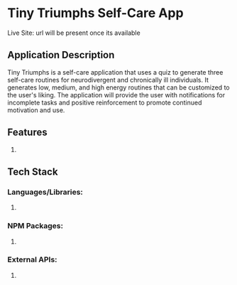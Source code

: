 # Tiny Triumphs Self-Care App
Live Site: url will be present once its available

## Application Description
Tiny Triumphs is a self-care application that uses a quiz to generate three self-care routines for neurodivergent and chronically ill individuals. It generates low, medium, and high energy routines that can be customized to the user's liking. The application will provide the user with notifications for incomplete tasks and positive reinforcement to promote continued motivation and use.

## Features
1. 

## Tech Stack

### Languages/Libraries:
1. 

### NPM Packages:
1. 

### External APIs:
1. 

